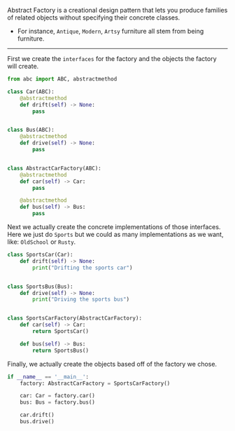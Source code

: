 Abstract Factory is a creational design pattern that lets you produce families of related objects without specifying their concrete classes.

- For instance, `Antique`, `Modern`, `Artsy` furniture all stem from being furniture.

---

First we create the `interfaces` for the factory and the objects the factory will create.

```python
from abc import ABC, abstractmethod

class Car(ABC):
    @abstractmethod
    def drift(self) -> None:
        pass


class Bus(ABC):
    @abstractmethod
    def drive(self) -> None:
        pass


class AbstractCarFactory(ABC):
    @abstractmethod
    def car(self) -> Car:
        pass

    @abstractmethod
    def bus(self) -> Bus:
        pass
```

Next we actually create the concrete implementations of those interfaces. Here we just do `Sports` but we could as many implementations as we want, like: `OldSchool` or `Rusty`.

```python
class SportsCar(Car):
    def drift(self) -> None:
        print("Drifting the sports car")


class SportsBus(Bus):
    def drive(self) -> None:
        print("Driving the sports bus")


class SportsCarFactory(AbstractCarFactory):
    def car(self) -> Car:
        return SportsCar()

    def bus(self) -> Bus:
        return SportsBus()
```

Finally, we actually create the objects based off of the factory we chose.

```python
if __name__ == '__main__':
    factory: AbstractCarFactory = SportsCarFactory()

    car: Car = factory.car()
    bus: Bus = factory.bus()

    car.drift()
    bus.drive()
```